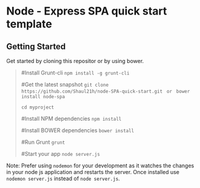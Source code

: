 Node - Express SPA quick start template
=======================================



Getting Started
---------------
 Get started by cloning this repositor or by using bower.
 
 

>	#Install Grunt-cli
>	`npm install -g grunt-cli`
>	
>	#Get the latest snapshot
>	`git clone https://github.com/Shaul21h/node-SPA-quick-start.git `
>	`or `
>	`bower install node-spa`
>
>	`cd myproject`
>
>	#Install NPM dependencies
>	`npm install`
>
>	#Install BOWER dependencies
>	`bower install`
>
>	#Run Grunt
>	`grunt`
>
>	#Start your app
>	`node server.js`


Note: Prefer using `nodemon` for your development as it watches the changes in your node js application and restarts the server. Once installed use `nodemon server.js` instead of `node server.js`.




